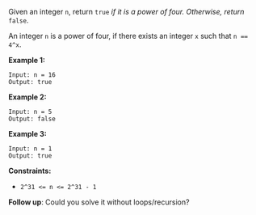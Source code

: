 Given an integer `n`, return `true` _if it is a power of four. Otherwise, return_ `false`.

An integer `n` is a power of four, if there exists an integer `x` such that `n == 4^x`.

**Example 1:**

```
Input: n = 16
Output: true
```

**Example 2:**

```
Input: n = 5
Output: false
```

**Example 3:**

```
Input: n = 1
Output: true
```

**Constraints:**

- `2^31 <= n <= 2^31 - 1`

**Follow up**: Could you solve it without loops/recursion?

